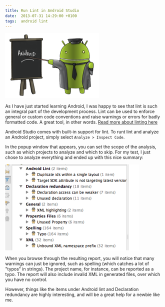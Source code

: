 ```yaml
---
title: Run Lint in Android Studio
date:  2013-07-31 14:29:00 +0100
tags:  android lint
---
```


![Image of an Android teacher](/assets/blog/2013-08-05-android.png)

As I have just started learning Android, I was happy to see that lint is such an
integral part of the development process. Lint can be used to enforce general or
custom code conventions and raise warnings or errors for badly formatted code. A
great tool, in other words. [Read more about linting here](https://en.wikipedia.org/wiki/Lint_(software))

Android Studio comes with built-in support for lint. To runt lint and analyze an
Android project, simply select `Analyze > Inspect Code`.

In the popup window that appears, you can set the scope of the analysis, such as
which projects to analyze and which to skip. For my test, I just chose to analyze
everything and ended up with this nice summary:

![Android Lint Summary](/assets/blog/2013-07-31-lint.png)

When you browse through the resulting report, you will notice that many warnings
can just be ignored, such as spelling (which catches a lot of "typos" in strings).
The project name, for instance, can be reported as a typo. The report will also
include invalid XML in generated files, over which you have no control.

However, things like the items under Android lint and Declaration redundancy are
highly interesting, and will be a great help for a newbie like me.
